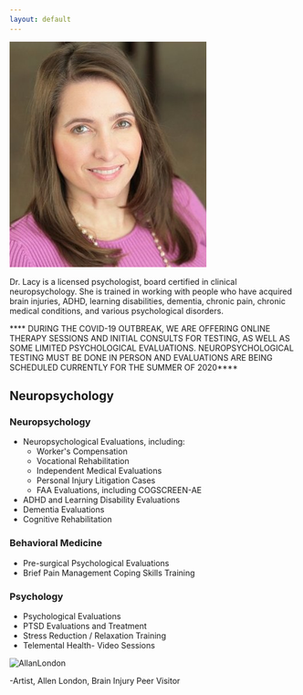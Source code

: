```yaml
---
layout: default
---
```


<div class="about-dr-lacy">
  <img src="images/rachel-lacy.jpg">
  <p>
    Dr. Lacy is a licensed psychologist, board certified in clinical neuropsychology. She is trained in working
    with people who have acquired brain injuries, ADHD, learning disabilities, dementia, chronic pain,
    chronic medical conditions, and various psychological disorders.
    
    
   **** DURING THE COVID-19 OUTBREAK, WE ARE OFFERING ONLINE THERAPY SESSIONS AND INITIAL CONSULTS FOR TESTING, AS WELL AS SOME LIMITED PSYCHOLOGICAL EVALUATIONS. NEUROPSYCHOLOGICAL TESTING MUST BE DONE IN PERSON AND EVALUATIONS ARE BEING SCHEDULED CURRENTLY FOR THE SUMMER OF 2020****
  </p>
  <div class="clear"></div>
</div>


## Neuropsychology

### Neuropsychology
* Neuropsychological Evaluations, including:
  * Worker's Compensation
  * Vocational Rehabilitation
  * Independent Medical Evaluations
  * Personal Injury Litigation Cases
  * FAA Evaluations, including COGSCREEN-AE 
* ADHD and Learning Disability Evaluations
* Dementia Evaluations
* Cognitive Rehabilitation

### Behavioral Medicine
* Pre-surgical Psychological Evaluations
* Brief Pain Management Coping Skills Training

### Psychology
* Psychological Evaluations
* PTSD Evaluations and Treatment
* Stress Reduction / Relaxation Training
* Telemental Health- Video Sessions

![AllanLondon](../images/AllanLondon.jpg)

-Artist, Allen London, Brain Injury Peer Visitor
